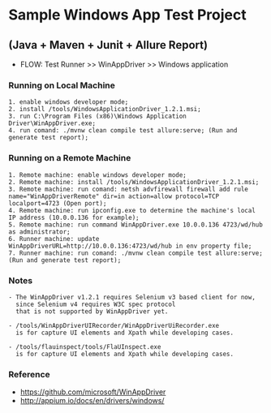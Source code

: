 # Sample Windows App Test Project

## (Java + Maven + Junit + Allure Report)

- FLOW: Test Runner >> WinAppDriver  >> Windows application

### Running on Local Machine

~~~Text
1. enable windows developer mode;
2. install /tools/WindowsApplicationDriver_1.2.1.msi;
3. run C:\Program Files (x86)\Windows Application Driver\WinAppDriver.exe;
4. run comand: ./mvnw clean compile test allure:serve; (Run and generate test report);
~~~

### Running on a Remote Machine

~~~Text
1. Remote machine: enable windows developer mode;
2. Remote machine: install /tools/WindowsApplicationDriver_1.2.1.msi;
3. Remote machine: run comand: netsh advfirewall firewall add rule name="WinAppDriverRemote" dir=in action=allow protocol=TCP localport=4723 (Open port);
4. Remote machine: run ipconfig.exe to determine the machine's local IP address (10.0.0.136 for example);
5. Remote machine: run command WinAppDriver.exe 10.0.0.136 4723/wd/hub as administrator;
6. Runner machine: update WinAppDriverURL=http://10.0.0.136:4723/wd/hub in env property file;
7. Runner machine: run comand: ./mvnw clean compile test allure:serve; (Run and generate test report);
~~~

### Notes

~~~Text
- The WinAppDriver v1.2.1 requires Selenium v3 based client for now,
  since Selenium v4 requires W3C spec protocol
  that is not supported by WinAppDriver yet.

- /tools/WinAppDriverUIRecorder/WinAppDriverUiRecorder.exe
  is for capture UI elements and Xpath while developing cases.

- /tools/flauinspect/tools/FlaUInspect.exe
  is for capture UI elements and Xpath while developing cases.
~~~

### Reference

- <https://github.com/microsoft/WinAppDriver>
- <http://appium.io/docs/en/drivers/windows/>
